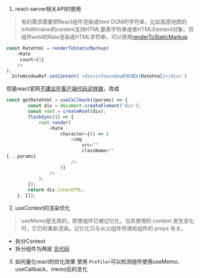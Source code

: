 1. react-server相关API的使用

> 有的需求需要把React组件渲染成html DOM的字符串，比如高德地图的InfoWindow的content支持HTML要素字符串或者HTMLElement对象，将组件antd的Rate渲染成HTML字符串，可以使用[renderToStaticMarkup](https://zh-hans.react.dev/reference/react-dom/server/renderToStaticMarkup)

```javascript
const Ratehtml = renderToStaticMarkup(
	<Rate
	 count={1}
	/>
);
  InfoWindowRef.setContent(`<div>infowindow的标题${Ratehtml}</div>`)
```

但是react官网[不建议在客户端代码这样做](https://zh-hans.react.dev/reference/react-dom/server/renderToString#removing-rendertostring-from-the-client-code)，改成

```javascript
const getRatehtml = useCallback((params) => {
		const div = document.createElement('div');
		const root = createRoot(div);
		flushSync(() => {
			root.render(
				<Rate
					character={() => (
						<img
							src=""
							className=""
{...params}
						/>
					)}
				/>
			);
		});
		return div.innerHTML;
	}, []);
```

2. useContext的渲染优化

> useMemo是无效的，即使组件已被记忆化，当其使用的 context 发生变化时，它仍将重新渲染。记忆化只与从父组件传递给组件的 props 有关。

- 拆分Context
- 拆分组件为两层
  [见代码](https://segmentfault.com/q/1010000044248290/a-1020000045496543)

3. 如何量化react的优化效果
   使用 `Profiler`可以检测组件使用useMemo、useCallback、memo后的变化
  


